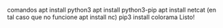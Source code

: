 comandos
apt install python3
apt install python3-pip
apt install netcat (en tal caso que no funcione apt install nc)
pip3 install colorama
Listo!
